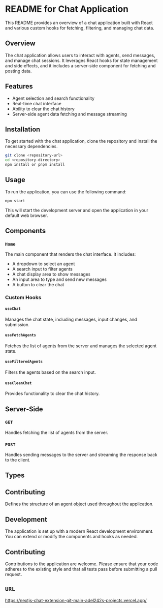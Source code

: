 # README for Chat Application

This README provides an overview of a chat application built with React and various custom hooks for fetching, filtering, and managing chat data.

## Overview

The chat application allows users to interact with agents, send messages, and manage chat sessions. It leverages React hooks for state management and side effects, and it includes a server-side component for fetching and posting data.

## Features

- Agent selection and search functionality
- Real-time chat interface
- Ability to clear the chat history
- Server-side agent data fetching and message streaming

## Installation

To get started with the chat application, clone the repository and install the necessary dependencies.

```bash
git clone <repository-url>
cd <repository-directory>
npm install or pnpm install
```

## Usage

To run the application, you can use the following command:

```bash
npm start
```

This will start the development server and open the application in your default web browser.

## Components

### `Home`

The main component that renders the chat interface. It includes:

- A dropdown to select an agent
- A search input to filter agents
- A chat display area to show messages
- An input area to type and send new messages
- A button to clear the chat

### Custom Hooks

#### `useChat`

Manages the chat state, including messages, input changes, and submission.

#### `useFetchAgents`

Fetches the list of agents from the server and manages the selected agent state.

#### `useFilteredAgents`

Filters the agents based on the search input.

#### `useCleanChat`

Provides functionality to clear the chat history.

## Server-Side

### `GET`

Handles fetching the list of agents from the server.

### `POST`

Handles sending messages to the server and streaming the response back to the client.

## Types

## Contributing

Defines the structure of an agent object used throughout the application.

## Development

The application is set up with a modern React development environment. You can extend or modify the components and hooks as needed.

## Contributing

Contributions to the application are welcome. Please ensure that your code adheres to the existing style and that all tests pass before submitting a pull request.

##  `URL`

https://nextjs-chat-extension-git-main-adel242s-projects.vercel.app/
